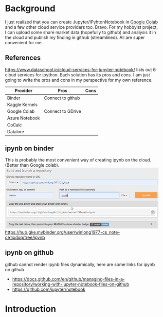 
# Background
I just realized that you can create Jupyter/IPyhtonNotebook in [Google Colab](https://colab.research.google.com/notebooks/intro.ipynb) and a few other cloud service providers too.  Bravo.  For my hobbyist project, I can upload some share market data (hopefully to github) and analysis it in the cloud and publish my finding in github (streamlined).  All are super convenient for me.

## References
https://www.dataschool.io/cloud-services-for-jupyter-notebook/ lists out 6 cloud services for ipython.  Each solution has its pros and cons.  I am just going to write the pros and cons in my perspective for my own reference.

Provider       |     Pros            |   Cons
---------------|---------------------|------------------------
Binder         | Connect to github   |
Kaggle Kernels |
Google Colab   | Connect to GDrive |
Azure Notebook |
CoCalc         |
Datalore       |


## ipynb on binder
This is probably the most convenient way of creating ipynb on the cloud. (Better than Google colab).
![create ipynb project on binder](./media/create_ipynb_binder.png)
https://hub.gke.mybinder.org/user/winlong1977-cs_note-ce1iodoq/tree/ipynb

## ipynb on github
github cannot render ipynb files dynamically, here are some links for ipynb on github

* https://docs.github.com/en/github/managing-files-in-a-repository/working-with-jupyter-notebook-files-on-github
* https://github.com/jupyter/notebook


# Introduction
